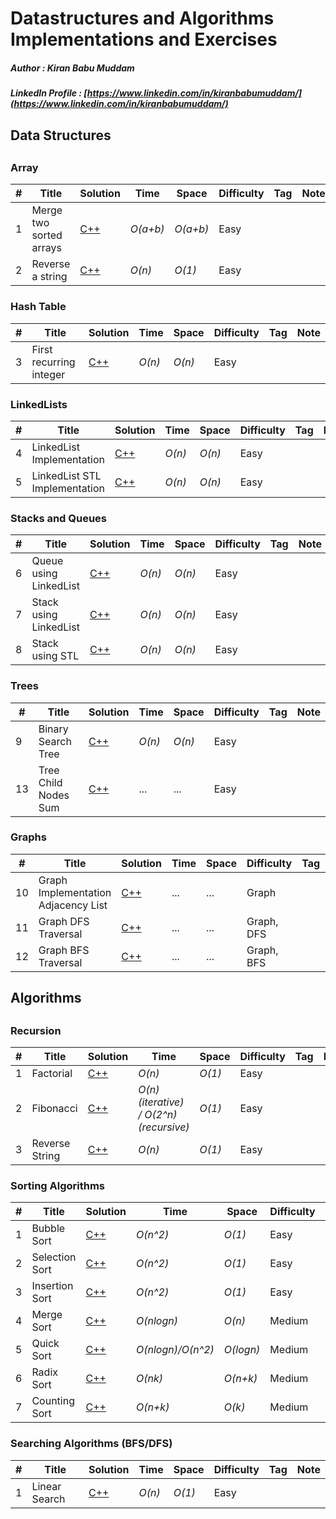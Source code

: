 # Datastructures and Algorithms Implementations and Exercises

##### Author : Kiran Babu Muddam 

##### LinkedIn Profile : [https://www.linkedin.com/in/kiranbabumuddam/](https://www.linkedin.com/in/kiranbabumuddam/)

## Data Structures
## 

### Array

|  #  | Title           |  Solution       |  Time           | Space           | Difficulty    | Tag          | Note| 
|-----|---------------- | --------------- | --------------- | --------------- | ------------- |--------------|-----|
1 | Merge two sorted arrays | [C++](./Arrays/MergeTwoSortedArrays.cpp)  | _O(a+b)_       | _O(a+b)_          | Easy         |||
2 | Reverse a string | [C++](./Arrays/ReverseAString.cpp)  | _O(n)_       | _O(1)_          | Easy         |||

### Hash Table

|  #  | Title           |  Solution       |  Time           | Space           | Difficulty    | Tag          | Note| 
|-----|---------------- | --------------- | --------------- | --------------- | ------------- |--------------|-----|
3 | First recurring integer | [C++](./Hash-Tables/FirstRecurringIntegerInArray.cpp)  | _O(n)_       | _O(n)_          | Easy         |||

### LinkedLists

|  #  | Title           |  Solution       |  Time           | Space           | Difficulty    | Tag          | Note| 
|-----|---------------- | --------------- | --------------- | --------------- | ------------- |--------------|-----|
4 | LinkedList Implementation | [C++](./LinkedList/MySingleLinkedListImplementation.cpp)  | _O(n)_       | _O(n)_          | Easy         |||
5 | LinkedList STL Implementation | [C++](./LinkedList/MySingleLinkedListSTLImplementation.cpp)  | _O(n)_       | _O(n)_          | Easy         |||

### Stacks and Queues

|  #  | Title           |  Solution       |  Time           | Space           | Difficulty    | Tag          | Note| 
|-----|---------------- | --------------- | --------------- | --------------- | ------------- |--------------|-----|
6 | Queue using LinkedList | [C++](./Stacks-and-Queues/queueUsingLinkedlist.cpp)  | _O(n)_       | _O(n)_          | Easy         |||
7 | Stack using LinkedList | [C++](./Stacks-and-Queues/stackImplementation.cpp)  | _O(n)_       | _O(n)_          | Easy         |||
8 | Stack using STL | [C++](./Stacks-and-Queues/stackUsingSTL.cpp)  | _O(n)_       | _O(n)_          | Easy         |||

### Trees

|  #  | Title           |  Solution       |  Time           | Space           | Difficulty    | Tag          | Note| 
|-----|---------------- | --------------- | --------------- | --------------- | ------------- |--------------|-----|
9 | Binary Search Tree | [C++](./Trees/BinarySearchTree.cpp)  | _O(n)_       | _O(n)_          | Easy         |||
13 | Tree Child Nodes Sum | [C++](./Trees/childSum.cpp) | ... | ... | Easy |||

### Graphs

|  #  | Title           |  Solution       |  Time           | Space           | Difficulty    | Tag          | Note| 
|-----|---------------- | --------------- | --------------- | --------------- | ------------- |--------------|-----|
10 | Graph Implementation Adjacency List | [C++](./Graphs/implementation.cpp) | ... | ... | Graph |||
11 | Graph DFS Traversal | [C++](./Graphs/implementation.cpp) | ... | ... | Graph, DFS |||
12 | Graph BFS Traversal | [C++](./Graphs/implementation.cpp) | ... | ... | Graph, BFS |||

## Algorithms
## 

### Recursion

|  #  | Title           |  Solution       |  Time           | Space           | Difficulty    | Tag          | Note| 
|-----|---------------- | --------------- | --------------- | --------------- | ------------- |--------------|-----|
1 | Factorial | [C++](./Recursion/Factorial.cpp)  | _O(n)_       | _O(1)_          | Easy         |||
2 | Fibonacci | [C++](./Recursion/Fibonacci.cpp)  | _O(n) (iterative) / O(2^n)(recursive)_       | _O(1)_          | Easy         |||
3 | Reverse String | [C++](./Recursion/reverseString.cpp)  | _O(n)_       | _O(1)_          | Easy         |||


### Sorting Algorithms

|  #  | Title           |  Solution       |  Time           | Space           | Difficulty    | Tag          | Note| 
|-----|---------------- | --------------- | --------------- | --------------- | ------------- |--------------|-----|
1 | Bubble Sort | [C++](./sorting/bubbleSort.cpp)  | _O(n^2)_       | _O(1)_          | Easy         |||
2 | Selection Sort | [C++](./sorting/selectionSort.cpp)  | _O(n^2)_       | _O(1)_          | Easy         |||
3 | Insertion Sort | [C++](./sorting/insertionSort.cpp)  | _O(n^2)_       | _O(1)_          | Easy         |||
4 | Merge Sort | [C++](./sorting/mergeSort.cpp)  | _O(nlogn)_       | _O(n)_          | Medium         |||
5 | Quick Sort | [C++](./sorting/quickSort.cpp)  | _O(nlogn)/O(n^2)_       | _O(logn)_          | Medium         |||
6 | Radix Sort | [C++](./sorting/radixSort.cpp)  | _O(nk)_       | _O(n+k)_          | Medium         |||
7 | Counting Sort | [C++](./sorting/countingSort.cpp)  | _O(n+k)_       | _O(k)_          | Medium         |||

### Searching Algorithms (BFS/DFS)

|  #  | Title           |  Solution       |  Time           | Space           | Difficulty    | Tag          | Note| 
|-----|---------------- | --------------- | --------------- | --------------- | ------------- |--------------|-----|
1 | Linear Search | [C++](./searching/linearSearch.cpp)  | _O(n)_       | _O(1)_          | Easy         |||

